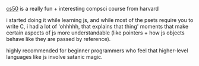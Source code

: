 [cs50](https://www.edx.org/course/introduction-computer-science-harvardx-cs50x) is a really fun + interesting compsci course from harvard

i started doing it while learning js, and while most of the psets require you to write C, i had a lot of 'ohhhhh, that explains that thing' moments that make certain aspects of js more understandable (like pointers + how js objects behave like they are passed by reference).

highly recommended for beginner programmers who feel that higher-level languages like js involve satanic magic.
